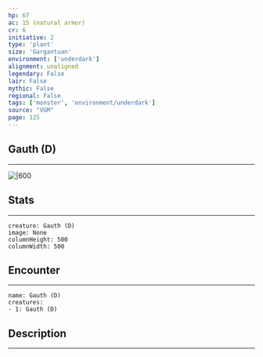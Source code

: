 ```yaml
---
hp: 67
ac: 15 (natural armor)
cr: 6
initiative: 2
type: 'plant'    
size: 'Gargantuan'
environment: ['underdark']
alignment: unaligned
legendary: False
lair: False
mythic: False
regional: False
tags: ['monster', 'environment/underdark']
source: "VGM"
page: 125
---
```


## Gauth (D)
---

![|600](D:/Program%20Files/5e.tools/img/bestiary/VGM/Gauth.jpg)

## Stats
---

```statblock
creature: Gauth (D)
image: None
columnHeight: 500
columnWidth: 500
```

## Encounter
---

```encounter-table
name: Gauth (D)
creatures:
- 1: Gauth (D)
```

## Description
---




